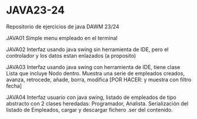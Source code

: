 # JAVA23-24
Repositorio de ejercicios de java DAWM 23/24

JAVA01
Simple menu empleado en el terminal

JAVA02
Interfaz usando java swing sin herramienta de IDE, pero el controlador y los datos estan enlazados (a proposito)

JAVA03
Interfaz usando java swing con herramienta de IDE, tiene clase Lista que incluye Nodo dentro.
Muestra una serie de empleados creados, avanza, retrocede, añade, borra, modifica [POR HACER: y muestra con filtro fecha]

JAVA04
Interfaz usuario con java swing, listado de empleados de tipo abstracto con 2 clases heredadas: Programador, Analista.
Serialización del listado de Empleados, cargar y descargar fichero .ser del contenido.
